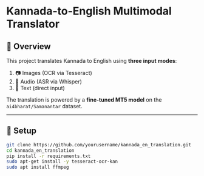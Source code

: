 # Kannada-to-English Multimodal Translator

## 📌 Overview
This project translates Kannada to English using **three input modes**:
1. 📷 Images (OCR via Tesseract)
2. 🎤 Audio (ASR via Whisper)
3. 📝 Text (direct input)

The translation is powered by a **fine-tuned MT5 model** on the `ai4bharat/Samanantar` dataset.

---

## 🚀 Setup

```bash
git clone https://github.com/yourusername/kannada_en_translation.git
cd kannada_en_translation
pip install -r requirements.txt
sudo apt-get install -y tesseract-ocr-kan
sudo apt install ffmpeg

